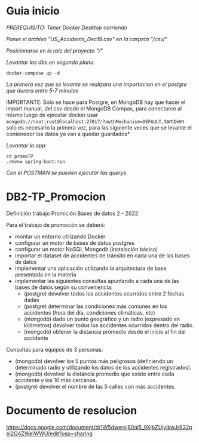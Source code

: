 
# Guia inicio

*PREREQUISITO: Tener Docker Desktop corriendo*

*Poner el archivo "US_Accidents_Dec19.csv" en la carpeta "/csv/"*

*Posicionarse en la raiz del proyecto "/"*

*Levantar las dbs en segundo plano:*
```
docker-compose up -d
```
*La primera vez que se levante se realizara una importacion en el postgre que durara entre 5-7 minutos*

IMPORTANTE: Solo se hace para Postgre, en MongoDB hay que hacer el import manual, del csv desde el MongoDB Compas, para conectarce al mismo luego de ejecutar docker usar `mongodb://root:root@localhost:27017/?authMechanism=DEFAULT`, tambien solo es necesario la primera vez, para las siguiente veces que se levante el contenedor los datos ya van a quedar guardados*

*Levantar la app:*
```
cd promoTP
./mvnw spring-boot:run
```

*Con el POSTMAN se pueden ejecutar las querys*

# DB2-TP_Promocion

Definición trabajo Promición Bases de datos 2 - 2022

Para el trabajo de promoción se deberá: 
- montar un entorno utilizando Docker 
- configurar un motor de bases de datos postgres 
- configurar un motor NoSQL Mongodb (instalación básica) 
- importar el dataset de accidentes de tránsito en cada una de las bases de datos 
- implementar una aplicación utilizando la arquitectura de base presentada en la materia 
- implementar las siguientes consultas apuntando a cada una de las bases de datos según su conveniencia: 
  - (postgre) devolver todos los accidentes ocurridos entre 2 fechas dadas  
  - (postgre) determinar las condiciones más comunes en los accidentes (hora del día, condiciones climáticas, etc) 
  - (mongodb) dado un punto geográfico y un radio (expresado en kilómetros) devolver todos los accidentes ocurridos dentro del radio. 
  - (mongodb) obtener la distancia promedio desde el inicio al fin del accidente

Consultas para equipos de 3 personas: 
  - (mongodb) devolver los 5 puntos más peligrosos (definiendo un determinado radio y utilizando los datos de los accidentes registrados). 
  - (mongodb) devolver la distancia promedio que existe entre cada accidente y los 10 más cercanos. 
  - (postgre) devolver el nombre de las 5 calles con más accidentes.

# Documento de resolucion

https://docs.google.com/document/d/1W5dwerkj80ql5_9XjbZUjylkwJr832pej2Q4ZWeIWWU/edit?usp=sharing
